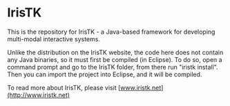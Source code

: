 # IrisTK

This is the repository for IrisTK - a Java-based framework for developing multi-modal interactive systems. 

Unlike the distribution on the IrisTK website, the code here does not contain any Java binaries, so it must first be compiled (in Eclipse). To do so, open a command prompt and go to the IrisTK folder, from there run "iristk install". Then you can import the project into Eclipse, and it will be compiled.

To read more about IrisTK, please visit [www.iristk.net](http://www.iristk.net)

